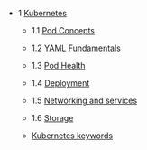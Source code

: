 - 1 [Kubernetes](kubernetes/jumpstart.md)
   - 1.1 [Pod Concepts](kubernetes/pod.md)
   - 1.2 [YAML Fundamentals](kubernetes/yaml-fundamentals.md)
   - 1.3 [Pod Health](kubernetes/pod-health.md)
   - 1.4 [Deployment](kubernetes/deployment.md)
   - 1.5 [Networking and services](kubernetes/services.md)
   - 1.6 [Storage](kubernetes/storage.md)

   - [Kubernetes keywords](kubernetes/keywords.md)
